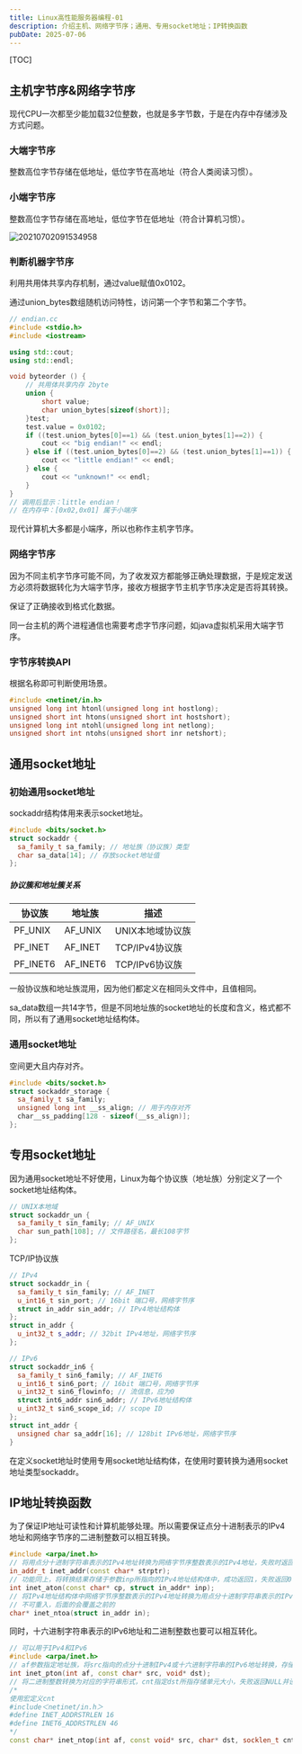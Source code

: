 ```yaml
---
title: Linux高性能服务器编程-01
description: 介绍主机、网络字节序；通用、专用socket地址；IP转换函数
pubDate: 2025-07-06
---
```


[TOC]

## 主机字节序&网络字节序

现代CPU一次都至少能加载32位整数，也就是多字节数，于是在内存中存储涉及方式问题。

### 大端字节序

整数高位字节存储在低地址，低位字节在高地址（符合人类阅读习惯）。

### 小端字节序

整数高位字节存储在高地址，低位字节在低地址（符合计算机习惯）。

![20210702091534958](/Users/wangsiqi/Web/my_blog/public/20210702091534958.png)

### 判断机器字节序

利用共用体共享内存机制，通过value赋值0x0102。

通过union_bytes数组随机访问特性，访问第一个字节和第二个字节。

```c++
// endian.cc
#include <stdio.h>
#include <iostream>

using std::cout;
using std::endl;

void byteorder () {
    // 共用体共享内存 2byte
    union {
        short value;
        char union_bytes[sizeof(short)];
    }test;
    test.value = 0x0102;
    if ((test.union_bytes[0]==1) && (test.union_bytes[1]==2)) {
        cout << "big endian!" << endl;
    } else if ((test.union_bytes[0]==2) && (test.union_bytes[1]==1)) {
        cout << "little endian!" << endl;
    } else {
        cout << "unknown!" << endl;
    }
}
// 调用后显示：little endian！
// 在内存中：[0x02,0x01] 属于小端序
```

现代计算机大多都是小端序，所以也称作主机字节序。

### 网络字节序

因为不同主机字节序可能不同，为了收发双方都能够正确处理数据，于是规定发送方必须将数据转化为大端字节序，接收方根据字节主机字节序决定是否将其转换。

保证了正确接收到格式化数据。

同一台主机的两个进程通信也需要考虑字节序问题，如java虚拟机采用大端字节序。

### 字节序转换API

根据名称即可判断使用场景。

```c++
#include <netinet/in.h>
unsigned long int htonl(unsigned long int hostlong);
unsigned short int htons(unsigned short int hostshort);
unsigned long int ntohl(unsigned long int netlong);
unsigned short int ntohs(unsigned short inr netshort);
```

## 通用socket地址

### 初始通用socket地址

sockaddr结构体用来表示socket地址。

```c++
#include <bits/socket.h>
struct sockaddr {
  sa_family_t sa_family; // 地址族（协议族）类型
  char sa_data[14]; // 存放socket地址值
};
```

##### 协议簇和地址簇关系

| 协议族   | 地址族   | 描述             |
| -------- | -------- | ---------------- |
| PF_UNIX  | AF_UNIX  | UNIX本地域协议族 |
| PF_INET  | AF_INET  | TCP/IPv4协议族   |
| PF_INET6 | AF_INET6 | TCP/IPv6协议族   |

一般协议族和地址族混用，因为他们都定义在相同头文件中，且值相同。

sa_data数组一共14字节，但是不同地址族的socket地址的长度和含义，格式都不同，所以有了通用socket地址结构体。

### 通用socket地址

空间更大且内存对齐。

```c++
#include <bits/socket.h>
struct sockaddr_storage {
  sa_family_t sa_family;
  unsigned long int __ss_align; // 用于内存对齐
  char__ss_padding[128 - sizeof(__ss_align)];
};
```

## 专用socket地址

因为通用socket地址不好使用，Linux为每个协议族（地址族）分别定义了一个socket地址结构体。

```c++
// UNIX本地域
struct sockaddr_un {
  sa_family_t sin_family; // AF_UNIX
  char sun_path[108]; // 文件路径名，最长108字节
};
```

TCP/IP协议族

```c++
// IPv4
struct sockaddr_in {
  sa_family_t sin_family; // AF_INET
  u_int16_t sin_port; // 16bit 端口号，网络字节序
  struct in_addr sin_addr; // IPv4地址结构体
};
struct in_addr {
  u_int32_t s_addr; // 32bit IPv4地址，网络字节序
};
```

```c++
// IPv6
struct sockaddr_in6 {
  sa_family_t sin6_family; // AF_INET6
  u_int16_t sin6_port; // 16bit 端口号，网络字节序
  u_int32_t sin6_flowinfo; // 流信息，应为0
  struct int6_addr sin6_addr; // IPv6地址结构体
  u_int32_t sin6_scope_id; // scope ID
};
struct int_addr {
  unsigned char sa_addr[16]; // 128bit IPv6地址，网络字节序
}
```

在定义socket地址时使用专用socket地址结构体，在使用时要转换为通用socket地址类型sockaddr。

## IP地址转换函数

为了保证IP地址可读性和计算机能够处理。所以需要保证点分十进制表示的IPv4地址和网络字节序的二进制整数可以相互转换。

```c++
#include <arpa/inet.h>
// 将用点分十进制字符串表示的IPv4地址转换为网络字节序整数表示的IPv4地址，失败时返回INADDR_NONE
in_addr_t inet_addr(const char* strptr);
// 功能同上，将转换结果存储于参数inp所指向的IPv4地址结构体中，成功返回1，失败返回0
int inet_aton(const char* cp, struct in_addr* inp);
// 将IPv4地址结构体中网络字节序整数表示的IPv4地址转换为用点分十进制字符串表示的IPv4地址
// 不可重入，后面的会覆盖之前的
char* inet_ntoa(struct in_addr in);
```

同时，十六进制字符串表示的IPv6地址和二进制整数也要可以相互转化。

```c++
// 可以用于IPv4和IPv6
#include <arpa/inet.h>
// af参数指定地址族，将src指向的点分十进制IPv4或十六进制字符串的IPv6地址转换，存储到dst指向的内存中，成功返回1，失败返回0并设置errno
int inet_pton(int af, const char* src, void* dst);
// 将二进制整数转换为对应的字符串形式，cnt指定dst所指存储单元大小，失败返回NULL并设置errno
/*
使用宏定义cnt
#include＜netinet/in.h＞
#define INET_ADDRSTRLEN 16
#define INET6_ADDRSTRLEN 46
*/
const char* inet_ntop(int af, const void* src, char* dst, socklen_t cnt);
```

